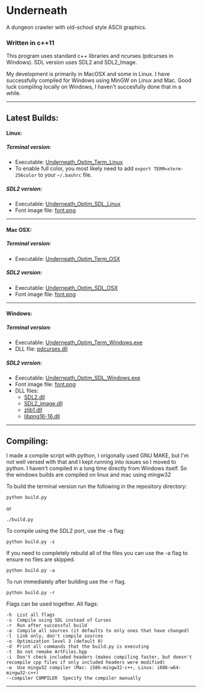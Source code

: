 # Underneath

A dungeon crawler with old-school style ASCII graphics.


### Written in c++11

This program uses standard c++ libraries and ncurses (pdcurses in Windows).
SDL version uses SDL2 and SDL2_Image.

My development is primarily in MacOSX and some in Linux. I have successfully compiled for Windows using MinGW on Linux and Mac. Good luck compiling locally on Windows, I haven't succesfully done that in a while.


---

## Latest Builds:

#### Linux:
##### Terminal version:
- Executable: [Underneath_Optim_Term_Linux](https://github.com/user/repo/raw/master/Underneath_Optim_Term_Linux)
- To enable full color, you most likely need to add `export TERM=xterm-256color` to your `~/.bashrc` file.

##### SDL2 version:
- Executable: [Underneath_Optim_SDL_Linux](https://github.com/user/repo/raw/master/Underneath_Optim_SDL_Linux)
- Font image file: [font.png](https://github.com/user/repo/raw/master/font.png)

---

#### Mac OSX:
##### Terminal version:
- Executable: [Underneath_Optim_Term_OSX](https://github.com/user/repo/raw/master/Underneath_Optim_Term_OSX)

##### SDL2 version:
- Executable: [Underneath_Optim_SDL_OSX](https://github.com/user/repo/raw/master/Underneath_Optim_SDL_OSX)
- Font image file: [font.png](https://github.com/user/repo/raw/master/font.png)

---

#### Windows:
##### Terminal version:
- Executable: [Underneath_Optim_Term_Windows.exe](https://github.com/user/repo/raw/master/Underneath_Optim_Term_Windows.exe)
- DLL file: [pdcurses.dll](https://github.com/user/repo/raw/master/pdcurses.dll)

##### SDL2 version:
- Executable: [Underneath_Optim_SDL_Windows.exe](https://github.com/user/repo/raw/master/Underneath_Optim_SDL_Windows.exe)
- Font image file: [font.png](https://github.com/user/repo/raw/master/font.png)
- DLL files:
  - [SDL2.dll](https://github.com/user/repo/raw/master/SDL2.dll)
  - [SDL2_image.dll](https://github.com/user/repo/raw/master/SDL2_image.dll)
  - [zlib1.dll](https://github.com/user/repo/raw/master/zlib1.dll)
  - [libpng16-16.dll](https://github.com/user/repo/raw/master/libpng16-16.dll)

---

## Compiling:

I made a compile script with python, I origonally used GNU MAKE, but I'm not well versed with that and I kept running into issues so I moved to python. I haven't compiled in a long time directly from Windows itself. So the windows builds are compiled on linux and mac using mingw32

To build the terminal version run the following in the repository directory:
```
python build.py
```
or
```
./build.py
```


To compile using the SDL2 port, use the -s flag: 
```
python build.py -s
```

If you need to completely rebuild all of the files you can use the -a flag to ensure no files are skipped.
```
python build.py -a
```

To run immediately after building use the -r flag.
```
python build.py -r
```

Flags can be used together.
All flags:
```
-h  List all flags
-s  Compile using SDL instead of Curses
-r  Run after successful build
-a  Compile all sources (it defaults to only ones that have changed)
-l  Link only, don't compile sources
-o  Optimization level 3 (default 0)
-d  Print all commands that the build.py is executing
-t  Do not remake ArtFiles.hpp
-i  Don't check included headers (makes compiling faster, but doesn't recompile cpp files if only included headers were modified)
-w  Use mingw32 compiler (Mac: i586-mingw32-c++, Linux: i686-w64-mingw32-c++)
--compiler COMPILER  Specify the compiler manually
```

---

